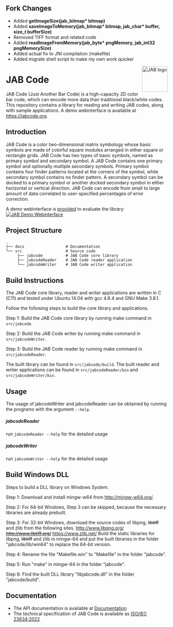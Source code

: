 

## Fork Changes 
* Added __getImageSize(jab_bitmap* bitmap)__
* Added __saveImageToMemory(jab_bitmap* bitmap, jab_char* buffer, size_t bufferSize)__
* Removed TIFF format and related code
* Added __readImageFromMemory(jab_byte* pngMemory, jab_int32 pngMemorySize)__
* Added actual fix to JNI compilation (makefile)
* Added migrate shell script to make my own work quicker

<a href="https://jabcode.org">
    <img src="docs/img/jabcode_logo.png" alt="JAB logo" title="JAB" align="right" height="80" />
</a>

# JAB Code

JAB Code (Just Another Bar Code) is a high-capacity 2D color bar code, which can encode more data than traditional black/white codes. This repository contains a library for reading and writing JAB codes, along with sample applications. A demo webinterface is available at https://jabcode.org.

## Introduction

JAB Code is a color two-dimensional matrix symbology whose basic symbols are made of colorful square modules arranged in either square or rectangle grids. JAB Code has two types of basic symbols, named as primary symbol and secondary symbol. A JAB Code contains one primary symbol and optionally multiple secondary symbols. Primary symbol contains four finder patterns located at the corners of the symbol, while secondary symbol contains no finder pattern. A secondary symbol can be docked to a primary symbol or another docked secondary symbol in either horizontal or vertical direction. JAB Code can encode from small to large amount of data correlated to user-specified percentages of error correction.

A demo webinterface is [provided](https://jabcode.org/create) to evaluate the library:
[![JAB Demo Webinterface](docs/img/jabcode_interface.png)](https://jabcode.org/create)

## Project Structure
    .
    ├── docs                  # Documentation
    └── src                   # Source code
         ├── jabcode          # JAB Code core library
         ├── jabcodeReader    # JAB Code reader application
         └── jabcodeWriter    # JAB Code writer application

## Build Instructions
The JAB Code core library, reader and writer applications are written in C (C11) and tested under Ubuntu 14.04 with gcc 4.8.4 and GNU Make 3.8.1. 

Follow the following steps to build the core library and applications. 

Step 1: Build the JAB Code core library by running make command in `src/jabcode`.

Step 2: Build the JAB Code writer by running make command in `src/jabcodeWriter`.

Step 3: Build the JAB Code reader by running make command in `src/jabcodeReader`.

The built library can be found in `src/jabcode/build`. The built reader and writer applications can be found in `src/jabcodeReader/bin` and `src/jabcodeWriter/bin`.

## Usage
The usage of jabcodeWriter and jabcodeReader can be obtained by running the programs with the argument `--help`.

##### jabcodeReader
run `jabcodeReader --help` for the detailed usage

##### jabcodeWriter
run `jabcodeWriter --help` for the detailed usage

## Build Windows DLL
Steps to build a DLL library on Windows System.

Step 1: Download and install mingw-w64 from http://mingw-w64.org/.

Step 2: For 64-bit Windows, Step 3 can be skipped, because the necessary libraries are already prebuilt. 

Step 3: For 32-bit Windows, download the source codes of libpng, ~~libtiff~~ and zlib from the following sites. 
			http://www.libpng.org/
			~~http://www.libtiff.org/~~
			https://www.zlib.net/
		Build the static libraries for libpng, ~~libtiff~~ and zlib in mingw-64 and put the built libraries in the folder "jabcode/lib/win64" to replace the 64-bit version. 
   
Step 4: Rename the file "Makefile.win" to "Makefile" in the folder "jabcode".

Step 5: Run "make" in mingw-64 in the folder "jabcode".

Step 6: Find the built DLL library "libjabcode.dll" in the folder "jabcode/build".

## Documentation
* The API documentation is available at [Documentation](https://jabcode.github.io/jabcode/)
* The technical specification of JAB Code is available as [ISO/IEC 23634:2022](https://www.iso.org/standard/76478.html)


